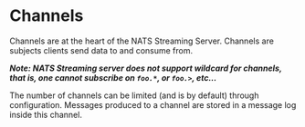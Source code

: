 # Channels

Channels are at the heart of the NATS Streaming Server. Channels are subjects clients send data to and consume from.

_**Note: NATS Streaming server does not support wildcard for channels, that is, one cannot subscribe on `foo.*`, or `foo.>`, etc...**_

The number of channels can be limited \(and is by default\) through configuration. Messages produced to a channel are stored in a message log inside this channel.

